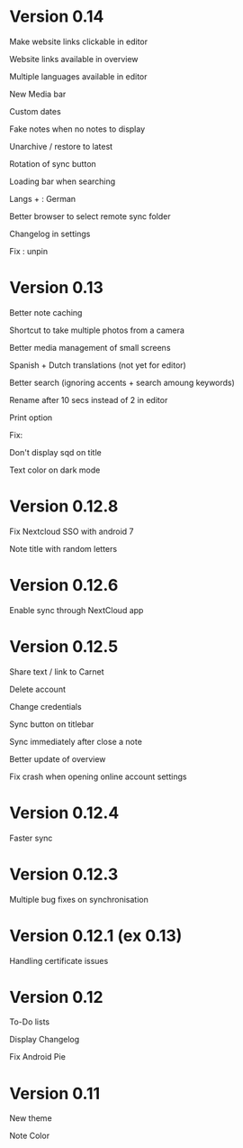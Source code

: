 # Version 0.14

Make website links clickable in editor

Website links available in overview

Multiple languages available in editor

New Media bar

Custom dates

Fake notes when no notes to display

Unarchive / restore to latest

Rotation of sync button

Loading bar when searching

Langs + : German

Better browser to select remote sync folder

Changelog in settings

Fix : unpin


# Version 0.13

Better note caching

Shortcut to take multiple photos from a camera

Better media management of small screens

Spanish + Dutch translations (not yet for editor)

Better search (ignoring accents + search amoung keywords)

Rename after 10 secs instead of 2 in editor

Print option

Fix:

Don't display sqd on title

Text color on dark mode

# Version 0.12.8

Fix Nextcloud SSO with android 7

Note title with random letters

# Version 0.12.6

Enable sync through NextCloud app

# Version 0.12.5

Share text / link to Carnet

Delete account

Change credentials

Sync button on titlebar

Sync immediately after close a note

Better update of overview

Fix crash when opening online account settings

# Version 0.12.4

Faster sync

# Version 0.12.3

Multiple bug fixes on synchronisation

# Version 0.12.1 (ex 0.13)

Handling certificate issues

# Version 0.12

To-Do lists

Display Changelog

Fix Android Pie


# Version 0.11

New theme

Note Color
